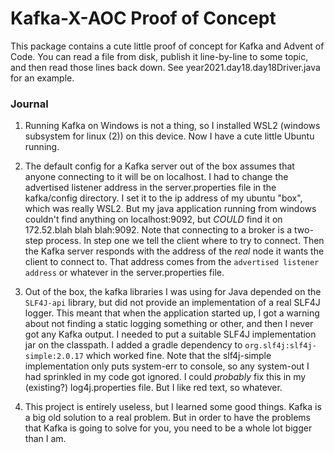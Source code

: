# Kafka-X-AOC Proof of Concept

This package contains a cute little proof of concept for Kafka and Advent of Code. You can read a file from disk, publish it line-by-line to some topic, and then read those lines back down. See year2021.day18.day18Driver.java for an example.

### Journal

1. Running Kafka on Windows is not a thing, so I installed WSL2 (windows subsystem for linux (2)) on this device. Now I have a cute little Ubuntu running.


2. The default config for a Kafka server out of the box assumes that anyone connecting to it will be on localhost. I had to change the advertised listener address in the server.properties file in the kafka/config directory. I set it to the ip address of my ubuntu "box", which was really WSL2. But my java application running from windows couldn't find anything on localhost:9092, but *COULD* find it on 172.52.blah blah blah:9092. Note that connecting to a broker is a two-step process. In step one we tell the client where to try to connect. Then the Kafka server responds with the address of the *real* node it wants the client to connect to. That address comes from the `advertised listener address` or whatever in the server.properties file.


3. Out of the box, the kafka libraries I was using for Java depended on the `SLF4J-api` library, but did not provide an implementation of a real SLF4J logger. This meant that when the application started up, I got a warning about not finding a static logging something or other, and then I never got any Kafka output. I needed to put a suitable SLF4J implementation jar on the classpath. I added a gradle dependency to `org.slf4j:slf4j-simple:2.0.17` which worked fine. Note that the slf4j-simple implementation only puts system-err to console, so any system-out I had sprinkled in my code got ignored. I could _probably_ fix this in my (existing?) log4j.properties file. But I like red text, so whatever.


4. This project is entirely useless, but I learned some good things. Kafka is a big old solution to a real problem. But in order to have the problems that Kafka is going to solve for you, you need to be a whole lot bigger than I am. 